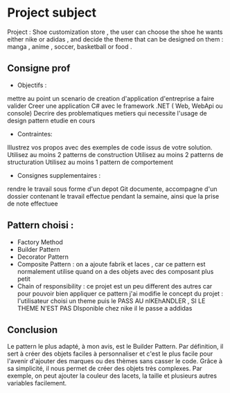 # Project subject 

Project : Shoe customization store , the user can choose the shoe he wants either nike or adidas , and decide the theme that can be designed on them : manga , anime , soccer, basketball or food . 

## Consigne prof 

- Objectifs : 
 
mettre au point un scenario de creation d'application d'entreprise a faire valider 
Creer une application C# avec le framework .NET ( Web, WebApi ou console)
Decrire des problematiques metiers qui necessite l'usage de design pattern etudie en cours

- Contraintes: 
 
Illustrez vos propos avec des exemples de code issus de votre solution.
Utilisez au moins 2 patterns de construction
Utilisez au moins 2 patterns de structuration
Utilisez au moins 1 pattern de comportement

- Consignes supplementaires : 
 
rendre le travail sous forme d'un depot Git documente, accompagne d'un dossier contenant le travail effectue pendant la semaine, ainsi que la prise de note effectuee

## Pattern choisi :
- Factory Method 
- Builder Pattern
- Decorator Pattern
- Composite Pattern : on a ajoute fabrik et laces , car ce pattern est normalement utilise quand on a des objets avec des composant plus petit
- Chain of responsibility : ce projet est un peu different des autres car pour pouvoir bien appliquer ce pattern j'ai modifie le concept du projet : l'utilisateur choisi un theme puis le PASS AU nIKEhANDLER , SI LE THEME N'EST PAS DIsponible chez nike il le passe a addidas

## Conclusion
Le pattern le plus adapté, à mon avis, est le Builder Pattern. Par définition, il sert à créer des objets faciles à personnaliser et c'est le plus facile pour l'avenir d'ajouter des marques ou des thèmes sans casser le code. Grâce à sa simplicité, il nous permet de créer des objets très complexes. Par exemple, on peut ajouter la couleur des lacets, la taille et plusieurs autres variables facilement.

